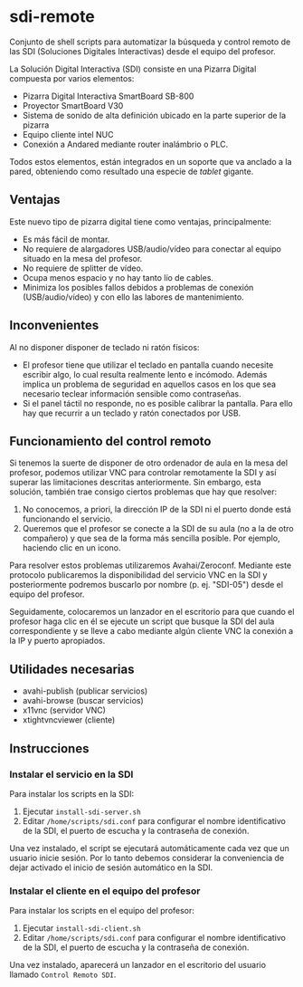 # sdi-remote

Conjunto de shell scripts para automatizar la búsqueda y control remoto de las SDI (Soluciones Digitales Interactivas) desde el equipo del profesor.

La Solución Digital Interactiva (SDI) consiste en una Pizarra Digital compuesta por varios elementos:

* Pizarra Digital Interactiva SmartBoard SB-800
* Proyector SmartBoard V30
* Sistema de sonido de alta definición ubicado en la parte superior de la pizarra
* Equipo cliente intel NUC
* Conexión a Andared mediante router inalámbrio o PLC.

Todos estos elementos, están integrados en un soporte que va anclado a la pared, obteniendo como resultado una especie de *tablet* gigante.

## Ventajas

Este nuevo tipo de pizarra digital tiene como ventajas, principalmente:

* Es más fácil de montar.
* No requiere de alargadores USB/audio/vídeo para conectar al equipo situado en la mesa del profesor.
* No requiere de splitter de vídeo.
* Ocupa menos espacio y no hay tanto lío de cables.
* Minimiza los posibles fallos debidos a problemas de conexión (USB/audio/vídeo) y con ello las labores de mantenimiento.

## Inconvenientes

Al no disponer disponer de teclado ni ratón físicos:

* El profesor tiene que utilizar el teclado en pantalla cuando necesite escribir algo, lo cual resulta realmente lento e incómodo. Además implica un problema de seguridad en aquellos casos en los que sea necesario teclear información sensible como contraseñas.
* Si el panel táctil no responde, no es posible calibrar la pantalla. Para ello hay que recurrir a un teclado y ratón conectados por USB.

## Funcionamiento del control remoto

Si tenemos la suerte de disponer de otro ordenador de aula en la mesa del profesor, podemos utilizar VNC para controlar remotamente la SDI y así superar las limitaciones descritas anteriormente. Sin embargo, esta solución, también trae consigo ciertos problemas que hay que resolver:

1. No conocemos, a priori, la dirección IP de la SDI ni el puerto donde está funcionando el servicio.
2. Queremos que el profesor se conecte a la SDI de su aula (no a la de otro compañero) y que sea de la forma más sencilla posible. Por ejemplo, haciendo clic en un icono.

Para resolver estos problemas utilizaremos Avahai/Zeroconf. Mediante este protocolo publicaremos la disponibilidad del servicio VNC en la SDI y posteriormente podremos buscarlo por nombre (p. ej. "SDI-05") desde el equipo del profesor.

Seguidamente, colocaremos un lanzador en el escritorio para que cuando el profesor haga clic en él se ejecute un script que busque la SDI del aula correspondiente y se lleve a cabo mediante algún cliente VNC la conexión a la IP y puerto apropiados.

## Utilidades necesarias

* avahi-publish (publicar servicios)
* avahi-browse (buscar servicios)
* x11vnc (servidor VNC)
* xtightvncviewer (cliente)

## Instrucciones

### Instalar el servicio en la SDI

Para instalar los scripts en la SDI:

1. Ejecutar `install-sdi-server.sh`
2. Editar `/home/scripts/sdi.conf` para configurar el nombre identificativo de la SDI, el puerto de escucha y la contraseña de conexión.

Una vez instalado, el script se ejecutará automáticamente cada vez que un usuario inicie sesión. Por lo tanto debemos considerar la conveniencia de dejar activado el inicio de sesión automático en la SDI.

### Instalar el cliente en el equipo del profesor

Para instalar los scripts en el equipo del profesor:

1. Ejecutar `install-sdi-client.sh`
2. Editar `/home/scripts/sdi.conf` para configurar el nombre identificativo de la SDI, el puerto de escucha y la contraseña de conexión.

Una vez instalado, aparecerá un lanzador en el escritorio del usuario llamado `Control Remoto SDI`.

